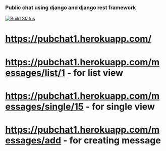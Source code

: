 ### Public chat using django and django rest framework
[![Build Status](https://travis-ci.com/stPhoenix/public_chat.svg?branch=main)](https://travis-ci.com/stPhoenix/public_chat)
# https://pubchat1.herokuapp.com/
# https://pubchat1.herokuapp.com/messages/list/1 - for list view
# https://pubchat1.herokuapp.com/messages/single/15 - for single view
# https://pubchat1.herokuapp.com/messages/add	- for creating message




